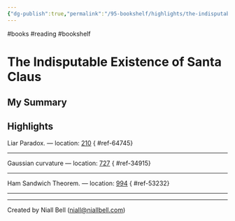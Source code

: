 ```yaml
---
{"dg-publish":true,"permalink":"/95-bookshelf/highlights/the-indisputable-existence-of-santa-claus-by-hannah-fry/","hide":true,"noteIcon":"","created":"2024-10-30T13:24:18.000+00:00","updated":"2024-10-30T13:46:10.000+00:00"}
---
```


#books #reading #bookshelf

# The Indisputable Existence of Santa Claus
## My Summary


## Highlights

Liar Paradox. — location: [210]()
{ #ref-64745}


---
Gaussian curvature — location: [727]()
{ #ref-34915}


---
Ham Sandwich Theorem. — location: [994]()
{ #ref-53232}


---


---
Created by Niall Bell (niall@niallbell.com)
